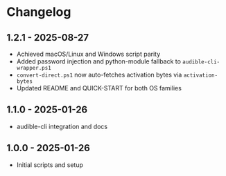 # Changelog

## 1.2.1 - 2025-08-27
- Achieved macOS/Linux and Windows script parity
- Added password injection and python-module fallback to `audible-cli-wrapper.ps1`
- `convert-direct.ps1` now auto-fetches activation bytes via `activation-bytes`
- Updated README and QUICK-START for both OS families

## 1.1.0 - 2025-01-26
- audible-cli integration and docs

## 1.0.0 - 2025-01-26
- Initial scripts and setup
